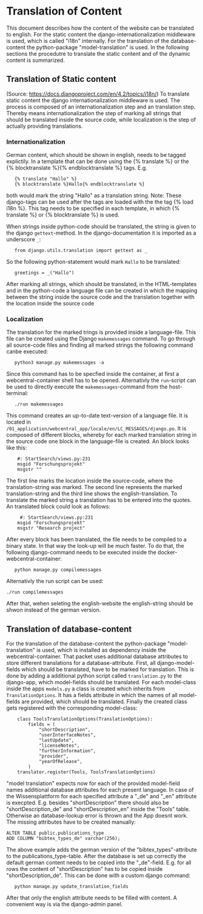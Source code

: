 # Translation of Content
This document describes how the content of the website can be translated to english.
For the static content the django-internationalization middleware is used, which is called "i18n" internally.
For the translation of the database-content the python-package "model-translation" is used.
In the following sections the procedutre to translate the static content and of the dynamic content is summarized.

## Translation of Static content
(Source: https://docs.djangoproject.com/en/4.2/topics/i18n/)
To translate static content the django internationalization middleware is used. The process is composed of 
an internationalization step and an translation step. Thereby means internationalization the step of marking all strings that should be translated inside the 
source code, while localization is the step of actually providing translations.

### Internationalization
German content, which should be shown in english, needs to be tagged explictily. In a template that can be done using the
{% translate %} or the {% blocktranslate %}{% endblocktranslate %} tags.
E.g. 
```
   {% translate "Hallo" %}
   {% blocktranslate %}Hallo{% endblocktranslate %}
```
both would mark the string "Hallo" as a translation string. 
Note: These django-tags can be used after the tags are loaded with the the tag {% load i18n %}. 
This tag needs to be specified in each template, in which {% translate %} or {% blocktranslate %} is used.

When strings inside python-code should be translated, the string is given to the django `gettext`-method.
In the django-documentation it is imported as a underscore `_`:
```
   from django.utils.translation import gettext as _
```
So the following python-statement would mark `Hallo` to be translated:
```
   greetings = _("Hallo")
```

After marking all strings, which should be translated, in the HTML-templates and in the python-code a language file can be created
in which the mapping between the string inside the source code and the translation together with the location inside the source code

### Localization
The translation for the marked trings is provided inside a language-file. This file can be created using the Django `makemessages` command. 
To go through all source-code files and finding all marked strings the following command canbe executed:
```
   python3 manage.py makemessages -a
```
Since this command has to be specfied inside the container, at first a webcentral-container shell has to be opened. Alternativly the `run`-script can be
used to directly execute the `makemessages`-command from the host-terminal:
```
   ./run makemessages
```
This command creates an up-to-date text-version of a language file. It is located in `/01_application/webcentral_app/locale/en/LC_MESSAGES/django.po`. It is composed of different blocks, whereby for each marked translation string in the source code one block in the language-file is created. An block looks like this: 
```
    #: StartSearch/views.py:231
    msgid "Forschungsprojekt"
    msgstr ""
```
The first line marks the location inside the source-code, where the translation-string was marked. The second line represents the marked translation-string and the third line shows the english-translation. To translate the marked string a translation has to be entered into the quotes. An translated block could look as follows:
```
     #: StartSearch/views.py:231
    msgid "Forschungsprojekt"
    msgstr "Research project"
```
After every block has been translated, the file needs to be compiled to a binary state. In that way  the look-up will be much faster. To do that, the following django-command needs to be executed inside the docker-webcentral-container:
```
   python manage.py compilemessages
```
Alternativly the run script can be used:
```
./run compilemessages
```
After that, wehen seleting the english-website the english-string should be shwon instead of the german version.

## Translation of database-content
For the translation of the database-content the python-package "model-translation" is used, which is installed as dependency inside the webcentral-container.
That packet uses additional database attributes to store different translations for a database-attribute. First, all django-model-fields which should be translated, have to be marked for translation. This is done by adding a additional python script called `translation.py` to the django-app, which model-fields should be translated. For each model-class inside the apps `models.py` a class is created which inherits from `TranslationOptions`. It has a fields attribute in which the names of all model-fields are provided, which should be translated.
Finally the created class gets registered with the corresponding model-class:
```
    class ToolsTranslationOptions(TranslationOptions):
        fields = (
            "shortDescription", 
            "userInterfaceNotes",
            "lastUpdate",
            "licenseNotes",
            "furtherInformation",
            "provider",
            "yearOfRelease",
        )
    translator.register(Tools, ToolsTranslationOptions)
```
"model translation" expects now for each of the provided model-field names additional database attributes for each present language. In case of the Wissensplattform for each specified attribute a "_de" and "_en" attribute is execpted. E.g. besides "shortDescription" there should also be "shortDescription_de" and "shortDescription_en" inside the "Tools" table. Otherwise an database-lookup error is thrown and the App doesnt work. The missing attributes have to be created manually:
```
ALTER TABLE public.publications_type
ADD COLUMN "bibtex_types_de" varchar(256);
```
The above example adds the german version of the "bibtex_types"-attribute to the publications_type-table. After the database is set up correctly the default german content needs to be copied into the "_de"-field. E.g. for all rows the content of "shortDescription" has to be copied inside "shortDescription_de". This can be done with a custom django command:
```
   python manage.py update_translation_fields
```
After that only the english attribute needs to be filled with content. A convenient way is via the django-admin panel.

